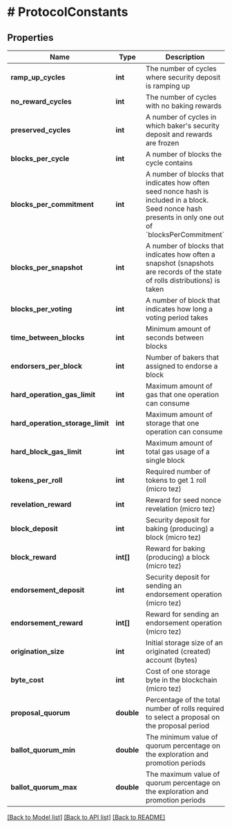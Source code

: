 # # ProtocolConstants

## Properties

Name | Type | Description | Notes
------------ | ------------- | ------------- | -------------
**ramp_up_cycles** | **int** | The number of cycles where security deposit is ramping up | [optional]
**no_reward_cycles** | **int** | The number of cycles with no baking rewards | [optional]
**preserved_cycles** | **int** | A number of cycles in which baker&#39;s security deposit and rewards are frozen | [optional]
**blocks_per_cycle** | **int** | A number of blocks the cycle contains | [optional]
**blocks_per_commitment** | **int** | A number of blocks that indicates how often seed nonce hash is included in a block. Seed nonce hash presents in only one out of &#x60;blocksPerCommitment&#x60; | [optional]
**blocks_per_snapshot** | **int** | A number of blocks that indicates how often a snapshot (snapshots are records of the state of rolls distributions) is taken | [optional]
**blocks_per_voting** | **int** | A number of block that indicates how long a voting period takes | [optional]
**time_between_blocks** | **int** | Minimum amount of seconds between blocks | [optional]
**endorsers_per_block** | **int** | Number of bakers that assigned to endorse a block | [optional]
**hard_operation_gas_limit** | **int** | Maximum amount of gas that one operation can consume | [optional]
**hard_operation_storage_limit** | **int** | Maximum amount of storage that one operation can consume | [optional]
**hard_block_gas_limit** | **int** | Maximum amount of total gas usage of a single block | [optional]
**tokens_per_roll** | **int** | Required number of tokens to get 1 roll (micro tez) | [optional]
**revelation_reward** | **int** | Reward for seed nonce revelation (micro tez) | [optional]
**block_deposit** | **int** | Security deposit for baking (producing) a block (micro tez) | [optional]
**block_reward** | **int[]** | Reward for baking (producing) a block (micro tez) | [optional]
**endorsement_deposit** | **int** | Security deposit for sending an endorsement operation (micro tez) | [optional]
**endorsement_reward** | **int[]** | Reward for sending an endorsement operation (micro tez) | [optional]
**origination_size** | **int** | Initial storage size of an originated (created) account (bytes) | [optional]
**byte_cost** | **int** | Cost of one storage byte in the blockchain (micro tez) | [optional]
**proposal_quorum** | **double** | Percentage of the total number of rolls required to select a proposal on the proposal period | [optional]
**ballot_quorum_min** | **double** | The minimum value of quorum percentage on the exploration and promotion periods | [optional]
**ballot_quorum_max** | **double** | The maximum value of quorum percentage on the exploration and promotion periods | [optional]

[[Back to Model list]](../../README.md#models) [[Back to API list]](../../README.md#endpoints) [[Back to README]](../../README.md)
